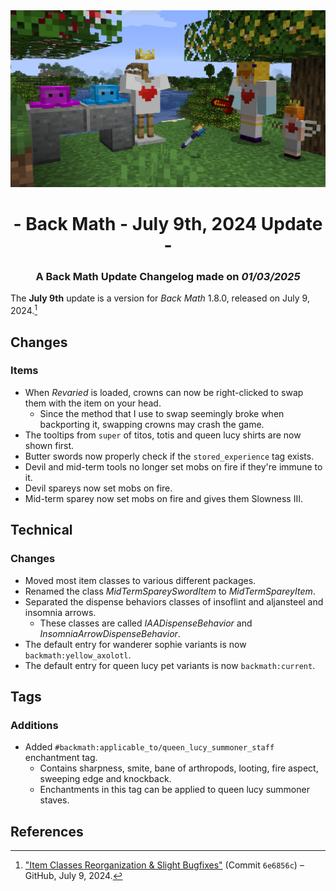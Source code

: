 <div style="text-align: center;"> <img src=ChangelogPhoto.png width="1500"> </div>

# <div style="text-align: center;">- Back Math - July 9th, 2024 Update -</div>
### <div style="text-align: center;">A Back Math Update Changelog made on *01/03/2025*</div>

The **July 9th** update is a version for *Back Math* 1.8.0, released on July 9, 2024.[^1]

## Changes
### Items
- When *Revaried* is loaded, crowns can now be right-clicked to swap them with the item on your head.
  - Since the method that I use to swap seemingly broke when backporting it, swapping crowns may crash the game.
- The tooltips from `super` of titos, totis and queen lucy shirts are now shown first.
- Butter swords now properly check if the `stored_experience` tag exists.
- Devil and mid-term tools no longer set mobs on fire if they're immune to it.
- Devil spareys now set mobs on fire.
- Mid-term sparey now set mobs on fire and gives them Slowness III.

## Technical
### Changes
- Moved most item classes to various different packages.
- Renamed the class *MidTermSpareySwordItem* to *MidTermSpareyItem*.
- Separated the dispense behaviors classes of insoflint and aljansteel and insomnia arrows.
  - These classes are called *IAADispenseBehavior* and *InsomniaArrowDispenseBehavior*.
- The default entry for wanderer sophie variants is now `backmath:yellow_axolotl`.
- The default entry for queen lucy pet variants is now `backmath:current`.

## Tags
### Additions
- Added `#backmath:applicable_to/queen_lucy_summoner_staff` enchantment tag.
  - Contains sharpness, smite, bane of arthropods, looting, fire aspect, sweeping edge and knockback.
  - Enchantments in this tag can be applied to queen lucy summoner staves.

## References
[^1]: ["Item Classes Reorganization & Slight Bugfixes"](https://github.com/isabellawoods/Back-Math/commit/6e6856cf4beef3a949642120e7492e8daba0562e) (Commit `6e6856c`) – GitHub, July 9, 2024.